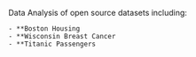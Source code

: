 Data Analysis of open source datasets including:

	- **Boston Housing
	- **Wisconsin Breast Cancer
	- **Titanic Passengers
